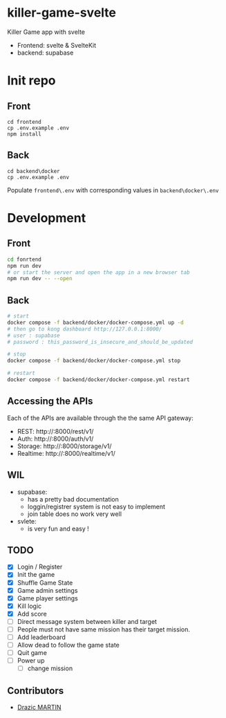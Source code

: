 # killer-game-svelte
Killer Game app with svelte

- Frontend: svelte & SvelteKit
- backend: supabase

# Init repo

## Front
```
cd frontend
cp .env.example .env
npm install
```

## Back
```
cd backend\docker
cp .env.example .env
```

Populate `frontend\.env` with corresponding values in `backend\docker\.env`

# Development

## Front
```bash
cd fonrtend
npm run dev
# or start the server and open the app in a new browser tab
npm run dev -- --open
```

## Back
```bash
# start
docker compose -f backend/docker/docker-compose.yml up -d 
# then go to kong dashboard http://127.0.0.1:8000/
# user : supabase
# password : this_password_is_insecure_and_should_be_updated

# stop
docker compose -f backend/docker/docker-compose.yml stop

# restart
docker compose -f backend/docker/docker-compose.yml restart
```

## Accessing the APIs
Each of the APIs are available through the the same API gateway:

- REST: http://<your-ip>:8000/rest/v1/
- Auth: http://<your-domain>:8000/auth/v1/
- Storage: http://<your-domain>:8000/storage/v1/
- Realtime: http://<your-domain>:8000/realtime/v1/

## WIL

- supabase:
    - has a pretty bad documentation
    - loggin/registrer system is not easy to implement
    - join table does no work very well
- svlete:
    - is very fun and easy !

## TODO

- [X] Login / Register
- [X] Init the game
- [X] Shuffle Game State
- [X] Game admin settings
- [X] Game player settings
- [X] Kill logic
- [X] Add score
- [ ] Direct message system between killer and target
- [ ] People must not have same mission has their target mission.
- [ ] Add leaderboard
- [ ] Allow dead to follow the game state
- [ ] Quit game
- [ ] Power up
    - [ ] change mission

## Contributors
- [Drazic MARTIN](https://github.com/drazicmartin)